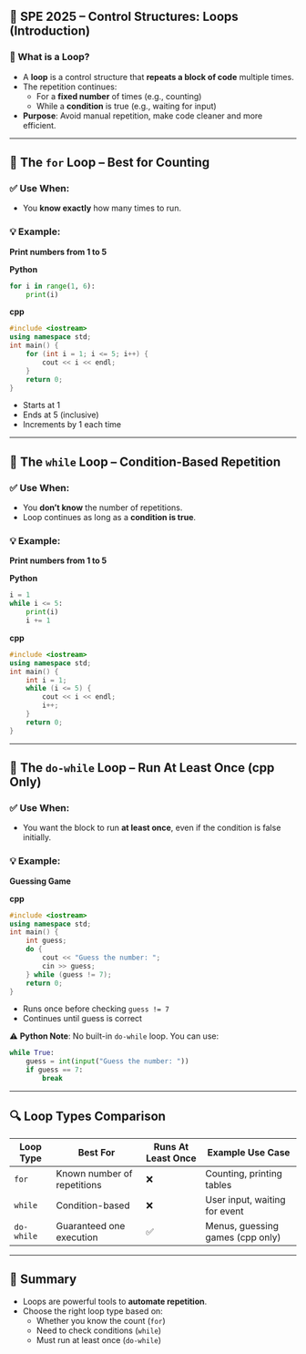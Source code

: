 ## 📘 SPE 2025 – Control Structures: Loops (Introduction)

### 🔁 What is a Loop?

- A **loop** is a control structure that **repeats a block of code** multiple times.
- The repetition continues:
    - For a **fixed number** of times (e.g., counting)
    - While a **condition** is true (e.g., waiting for input)
- **Purpose**: Avoid manual repetition, make code cleaner and more efficient.

---

## 🔢 The `for` Loop – Best for Counting

### ✅ Use When:

- You **know exactly** how many times to run.

### 💡 Example:

**Print numbers from 1 to 5**

**Python**

```python
for i in range(1, 6):     
	print(i)
```

**cpp**

```cpp
#include <iostream> 
using namespace std;  
int main() {     
	for (int i = 1; i <= 5; i++) {         
		cout << i << endl;     
	}     
	return 0; 
}
```

- Starts at 1
- Ends at 5 (inclusive)
- Increments by 1 each time

---

## 🔄 The `while` Loop – Condition-Based Repetition

### ✅ Use When:

- You **don’t know** the number of repetitions.
- Loop continues as long as a **condition is true**.

### 💡 Example:

**Print numbers from 1 to 5**

**Python**

```python
i = 1 
while i <= 5:     
	print(i)     
	i += 1
```

**cpp**

```cpp
#include <iostream> 
using namespace std;  
int main() {     
	int i = 1;     
	while (i <= 5) {         
		cout << i << endl;         
		i++;     
	}     
	return 0; 
}
```

---

## 🔁 The `do-while` Loop – Run At Least Once (cpp Only)

### ✅ Use When:

- You want the block to run **at least once**, even if the condition is false initially.

### 💡 Example:

**Guessing Game**

**cpp**

```cpp
#include <iostream> 
using namespace std;  
int main() {     
	int guess;     
	do {         
		cout << "Guess the number: ";         
		cin >> guess;     
	} while (guess != 7);     
	return 0; 
}
```

- Runs once before checking `guess != 7`
- Continues until guess is correct

⚠️ **Python Note**: No built-in `do-while` loop. You can use:

```python
while True:     
	guess = int(input("Guess the number: "))     
	if guess == 7:         
		break
```

---

## 🔍 Loop Types Comparison

|Loop Type|Best For|Runs At Least Once|Example Use Case|
|---|---|---|---|
|`for`|Known number of repetitions|❌|Counting, printing tables|
|`while`|Condition-based|❌|User input, waiting for event|
|`do-while`|Guaranteed one execution|✅|Menus, guessing games (cpp only)|

---

## 🧠 Summary

- Loops are powerful tools to **automate repetition**.
- Choose the right loop type based on:
    - Whether you know the count (`for`)
    - Need to check conditions (`while`)
    - Must run at least once (`do-while`)